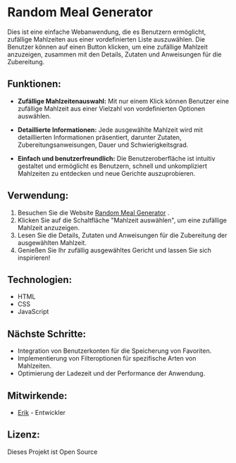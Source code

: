 # Random Meal Generator

Dies ist eine einfache Webanwendung, die es Benutzern ermöglicht, zufällige Mahlzeiten aus einer vordefinierten Liste auszuwählen. Die Benutzer können auf einen Button klicken, um eine zufällige Mahlzeit anzuzeigen, zusammen mit den Details, Zutaten und Anweisungen für die Zubereitung.

## Funktionen:

- **Zufällige Mahlzeitenauswahl:** Mit nur einem Klick können Benutzer eine zufällige Mahlzeit aus einer Vielzahl von vordefinierten Optionen auswählen.
  
- **Detaillierte Informationen:** Jede ausgewählte Mahlzeit wird mit detaillierten Informationen präsentiert, darunter Zutaten, Zubereitungsanweisungen, Dauer und Schwierigkeitsgrad.

- **Einfach und benutzerfreundlich:** Die Benutzeroberfläche ist intuitiv gestaltet und ermöglicht es Benutzern, schnell und unkompliziert Mahlzeiten zu entdecken und neue Gerichte auszuprobieren.

## Verwendung:

1. Besuchen Sie die Website [Random Meal Generator](https://erikdevelopment.github.io/MealGenerator/) .
2. Klicken Sie auf die Schaltfläche "Mahlzeit auswählen", um eine zufällige Mahlzeit anzuzeigen.
3. Lesen Sie die Details, Zutaten und Anweisungen für die Zubereitung der ausgewählten Mahlzeit.
4. Genießen Sie Ihr zufällig ausgewähltes Gericht und lassen Sie sich inspirieren!

## Technologien:

- HTML
- CSS
- JavaScript

## Nächste Schritte:

- Integration von Benutzerkonten für die Speicherung von Favoriten.
- Implementierung von Filteroptionen für spezifische Arten von Mahlzeiten.
- Optimierung der Ladezeit und der Performance der Anwendung.

## Mitwirkende:

- [Erik](https://erikdevelopment.github.io/github.io/) - Entwickler

## Lizenz:

Dieses Projekt ist Open Source
